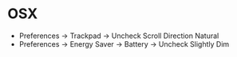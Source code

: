 # OSX

- Preferences -> Trackpad -> Uncheck Scroll Direction Natural
- Preferences -> Energy Saver -> Battery -> Uncheck Slightly Dim